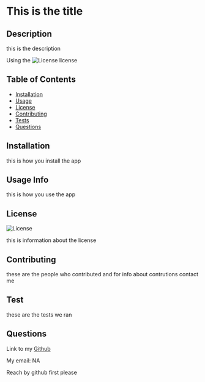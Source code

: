 
  # This is the title

  ## Description
  
  this is the description

  Using the ![License](https://img.shields.io/badge/License-MIT-orange.svg) license

  ## Table of Contents
  
  - [Installation](#Installation)
  - [Usage](#Usage)
  - [License](#License)
  - [Contributing](#Contributing)
  - [Tests](#Tests)
  - [Questions](#Questions)
  
  <!-- ---------------------------- -->
  <a id='Installation'></a>
  
  ## Installation
  
  this is how you install the app
  
  <!-- ---------------------------- -->
  <a id='Usage'></a>
  
  ## Usage Info
  
  this is how you use the app

  <!-- ---------------------------- -->
  <a id='License'></a>
  
  ## License
  
  ![License](https://img.shields.io/badge/License-MIT-orange.svg)

  this is information about the license
  
  <!-- ---------------------------- -->
  <a id='Contributing'></a>
  
  ## Contributing
  
  these are the people who contributed and for info about contrutions contact me
  
  <!-- ---------------------------- -->
  <a id='Tests'></a>
  
  ## Test
  
  these are the tests we ran

  <!-- ---------------------------- -->
  <a id='Questions'></a>
  
  ## Questions
  
  Link to my [Github](https://github.com/captaineb)

  My email: NA
  
  Reach by github first please
    